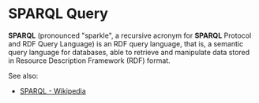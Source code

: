 <!-- TITLE: SPARQL Query -->
<!-- SUBTITLE: -->

# SPARQL Query

**SPARQL** (pronounced "sparkle", a recursive acronym for **SPARQL** Protocol and RDF Query Language) is 
an RDF query language, that is, a semantic query language for databases, able to retrieve and manipulate 
data stored in Resource Description Framework (RDF) format. 

See also:
  * [SPARQL - Wikipedia](https://en.wikipedia.org/wiki/SPARQL)
